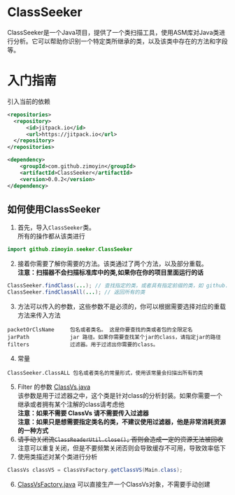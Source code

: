 # ClassSeeker

ClassSeeker是一个Java项目，提供了一个类扫描工具，使用ASM库对Java类进行分析。它可以帮助你识别一个特定类所继承的类，以及该类中存在的方法和字段等。

# 入门指南

引入当前的依赖
```xml
<repositories>
  <repository>
      <id>jitpack.io</id>
      <url>https://jitpack.io</url>
  </repository>
</repositories>

<dependency>
    <groupId>com.github.zimoyin</groupId>
    <artifactId>ClassSeeker</artifactId>
    <version>0.0.2</version>
</dependency>
```

## 如何使用ClassSeeker

1. 首先，导入`ClassSeeker`类。  
所有的操作都从该类进行

```java
import github.zimoyin.seeker.ClassSeeker
```

2. 接着你需要了解你需要的方法。该类通过了两个方法，以及部分重载。  
**注意：扫描器不会扫描标准库中的类,如果你在你的项目里面运行的话**

```java
ClassSeeker.findClass(...); // 查找指定的类，或者具有指定前缀的类，如 github.zimoyin 会查找该包下所有类
ClassSeeker.findClassAll(...); // 返回所有的类
```

3. 方法可以传入的参数，这些参数不是必须的，你可以根据需要选择对应的重载方法来传入方法

```
packetOrClsName     包名或者类名。 这是你要查找的类或者包的全限定名
jarPath             jar 路径。如果你需要查找某个jar的class，请指定jar的路径
filters             过滤器。用于过滤出你需要的class。
```

4. 常量
```
ClassSeeker.ClassALL 包名或者类名的常量形式，使用该常量会扫描出所有的类
```

5. Filter 的参数 [ClassVs.java](src%2Fmain%2Fjava%2Fgithub%2Fzimoyin%2Fseeker%2Freference%2Fvs%2Fvisitor%2FClassVs.java)   
该参数是用于过滤器之中，这个类是针对class的分析封装。如果你需要一个继承或者拥有某个注解的class请考虑他     
**注意：如果不需要 ClassVs 请不需要传入过滤器**  
**注意：如果只是想需要指定类名的类，不建议使用过滤器，他是非常消耗资源的一种方式**  
6. ~~请手动关闭流`ClassReaderUtil.close();` 否则会造成一定的资源无法被回收~~  注意可以重复关闭，但是不要频繁关闭否则会导致缓存不可用，导致效率低下  
7. 使用类描述对某个类进行分析
```java
ClassVs classVS = ClassVsFactory.getClassVS(Main.class);
```

6. [ClassVsFactory.java](src%2Fmain%2Fjava%2Fgithub%2Fzimoyin%2Fseeker%2Freference%2FClassVsFactory.java) 可以直接生产一个ClassVs对象，不需要手动创建